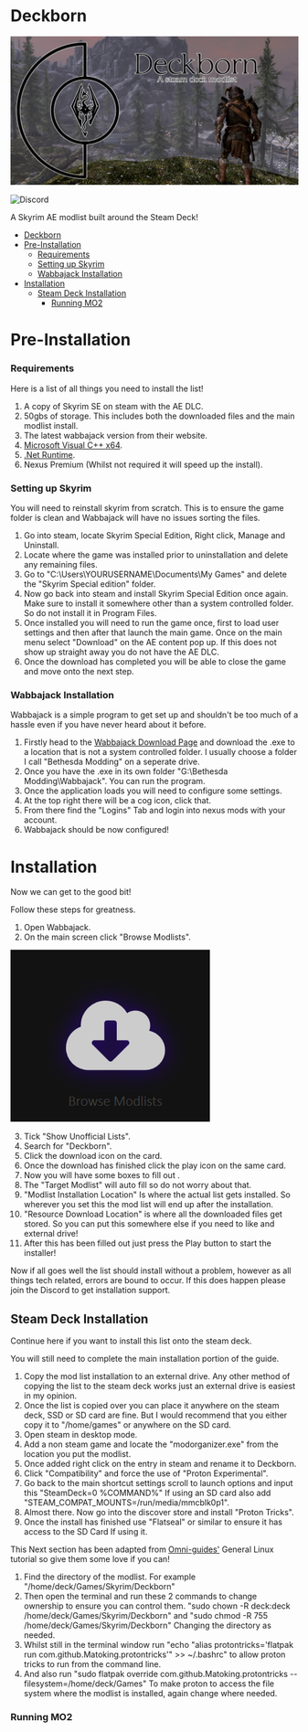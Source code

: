 # Deckborn

![alt text](Assets/Deckborn.png)

![Discord](https://img.shields.io/discord/714478891602935819?logo=discord&logoColor=white&link=https%3A%2F%2Fdiscord.gg%2FKYgU4zbEZd)

A Skyrim AE modlist built around the Steam Deck!

- [Deckborn](#deckborn)
- [Pre-Installation](#pre-installation)
    - [Requirements](#requirements)
    - [Setting up Skyrim](#setting-up-skyrim)
    - [Wabbajack Installation](#wabbajack-installation)
- [Installation](#installation)
  - [Steam Deck Installation](#steam-deck-installation)
    - [Running MO2](#running-mo2)



# Pre-Installation

### Requirements
Here is a list of all things you need to install the list!

1. A copy of Skyrim SE on steam with the AE DLC.
2. 50gbs of storage. This includes both the downloaded files and the main modlist install.
3. The latest wabbajack version from their website.
4. [Microsoft Visual C++ x64](https://aka.ms/vs/17/release/vc_redist.x64.exe).
5. [.Net Runtime](https://dotnet.microsoft.com/en-us/download/dotnet/8.0/runtime).
6. Nexus Premium (Whilst not required it will speed up the install).

### Setting up Skyrim

You will need to reinstall skyrim from scratch. This is to ensure the game folder is clean and Wabbajack will have no issues sorting the files.

1. Go into steam, locate Skyrim Special Edition, Right click, Manage and Uninstall.
2. Locate where the game was installed prior to uninstallation and delete any remaining files.
3. Go to "C:\Users\YOURUSERNAME\Documents\My Games" and delete the "Skyrim Special edition" folder.
4. Now go back into steam and install Skyrim Special Edition once again. Make sure to install it somewhere other than a system controlled folder. So do not install it in Program Files.
5. Once installed you will need to run the game once, first to load user settings and then after that launch the main game. Once on the main menu select "Download" on the AE content pop up. If this does not show up straight away you do not have the AE DLC.
6. Once the download has completed you will be able to close the game and move onto the next step.

### Wabbajack Installation

Wabbajack is a simple program to get set up and shouldn't be too much of a hassle even if you have never heard about it before. 

1. Firstly head to the [Wabbajack Download Page](https://www.wabbajack.org) and download the .exe to a location that is not a system controlled folder. I usually choose a folder I call "Bethesda Modding" on a seperate drive.
2. Once you have the .exe in its own folder "G:\Bethesda Modding\Wabbajack". You can run the program.
3. Once the application loads you will need to configure some settings. 
4. At the top right there will be a cog icon, click that.
5. From there find the "Logins" Tab and login into nexus mods with your account.
6. Wabbajack should be now configured!

# Installation

Now we can get to the good bit!

Follow these steps for greatness.

1. Open Wabbajack.
2. On the main screen click "Browse Modlists".

![alt text](<Assets/Browse Modlists.png>)

3. Tick "Show Unofficial Lists".
4. Search for "Deckborn".
5. Click the download icon on the card.
6. Once the download has finished click the play icon on the same card.
7. Now you will have some boxes to fill out .
8. The "Target Modlist" will auto fill so do not worry about that.
9. "Modlist Installation Location" Is where the actual list gets installed. So wherever you set this the mod list will end up after the installation.
10. "Resource Download Location" is where all the downloaded files get stored. So you can put this somewhere else if you need to like and external drive!
11. After this has been filled out just press the Play button to start the installer!

Now if all goes well the list should install without a problem, however as all things tech related, errors are bound to occur. If this does happen please join the Discord to get installation support. 

## Steam Deck Installation

Continue here if you want to install this list onto the steam deck.

You will still need to complete the main installation portion of the guide.

1. Copy the mod list installation to an external drive. Any other method of copying the list to the steam deck works just an external drive is easiest in my opinion.
2. Once the list is copied over you can place it anywhere on the steam deck, SSD or SD card are fine. But I would recommend that you either copy it to "/home/games" or anywhere on the SD card. 
3. Open steam in desktop mode.
4. Add a non steam game and locate the "modorganizer.exe" from the location you put the modlist.
5. Once added right click on the entry in steam and rename it to Deckborn.
6. Click "Compatibility" and force the use of "Proton Experimental".
7. Go back to the main shortcut settings scroll to launch options and input this "SteamDeck=0 %COMMAND%" If using an SD card also add "STEAM_COMPAT_MOUNTS=/run/media/mmcblk0p1".
8. Almost there. Now go into the discover store and install "Proton Tricks".
9. Once the install has finished use "Flatseal" or similar to ensure it has access to the SD Card If using it.

This Next section has been adapted from [Omni-guides'](https://github.com/Omni-guides/Wabbajack-Modlist-Linux/wiki/General-Linux-Guide-(Anvil)) General Linux tutorial so give them some love if you can!

1. Find the directory of the modlist. For example "/home/deck/Games/Skyrim/Deckborn"
2. Then open the terminal and run these 2 commands to change ownership to ensure you can control them. "sudo chown -R deck:deck /home/deck/Games/Skyrim/Deckborn" and "sudo chmod -R 755 /home/deck/Games/Skyrim/Deckborn" Changing the directory as needed.
3. Whilst still in the terminal window run "echo "alias protontricks='flatpak run com.github.Matoking.protontricks'" >> ~/.bashrc" to allow proton tricks to run from the command line.
4. And also run "sudo flatpak override com.github.Matoking.protontricks --filesystem=/home/deck/Games" To make proton to access the file system where the modlist is installed, again change where needed.

### Running MO2

